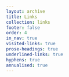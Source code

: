 ```yaml
---
layout: archive
title: Links
collection: links
footer: false
order: 4
in_nav: true
visited-links: true
prose-headings: true
underlined-links: true
hyphens: true
annualised: true
---
```

